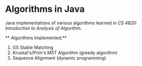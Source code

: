 # Algorithms in Java
 
Java implementations of various algorithms learned in *CS 4820: Introduction to Analysis of Algorithm*.

** Algorithms Implemented:** 

1. GS Stable Matching
2. Kruskal's/Prim's MST Algorithm (greedy algorithm)
3. Sequence Alignment (dynamic programming)